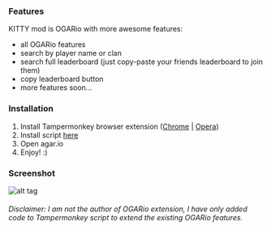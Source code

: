 

### Features 
KITTY mod is OGARio with more awesome features: 
* all OGARio features
* search by player name or clan
* search full leaderboard (just copy-paste your friends leaderboard to join them)
* copy leaderboard button
* more features soon...

### Installation 
1. Install Tampermonkey browser extension ([Chrome](https://chrome.google.com/webstore/detail/tampermonkey/dhdgffkkebhmkfjojejmpbldmpobfkfo) | [Opera](https://addons.opera.com/en/extensions/details/tampermonkey-beta/))
2. Install script [here](https://raw.githubusercontent.com/KindKitty/OGARio-KITTY-mod/master/js/OGARio%20-%20KITTY%20mod.user.js)  
3. Open agar.io
3. Enjoy! :)

### Screenshot

![alt tag](http://i.imgur.com/oJWt7D1.png)

###### *Disclaimer: I am not the author of OGARio extension, I have only added code to Tampermonkey script to extend the existing OGARio features.*
